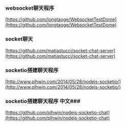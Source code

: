 
### websocket聊天程序 ###
[https://github.com/longtaoge/WebsocketTestDome](https://github.com/longtaoge/WebsocketTestDome)

### socket聊天 ###
[https://github.com/matiastucci/socket-chat-server](https://github.com/matiastucci/socket-chat-server)

### socketio搭建聊天程序 ###
[http://www.plhwin.com/2014/05/28/nodejs-socketio/](http://www.plhwin.com/2014/05/28/nodejs-socketio/)


### socketio搭建聊天程序 中文###
[https://github.com/plhwin/nodejs-socketio-chat](https://github.com/plhwin/nodejs-socketio-chat)